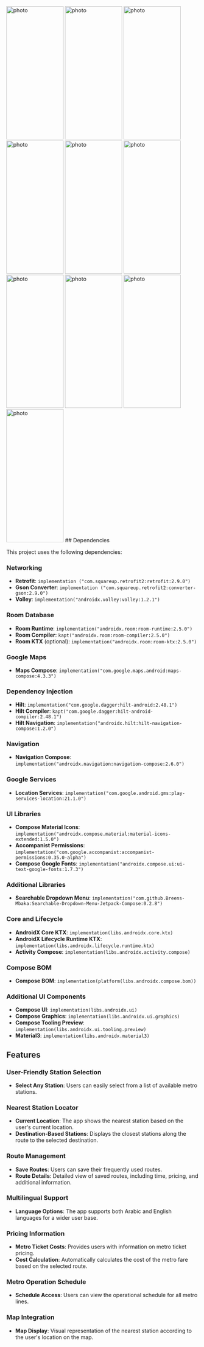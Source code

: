 
<img src="https://github.com/user-attachments/assets/c5f156bc-d8d2-46f6-8007-d185bc2b966c" alt="photo" width="150" height="350"/>
<img src="https://github.com/user-attachments/assets/f198dac7-9903-4453-88e1-64f8ab94eeee" alt="photo" width="150" height="350"/>
<img src="https://github.com/user-attachments/assets/b78764d1-5938-4937-88b5-766cafbc700a" alt="photo" width="150" height="350"/>
<img src="https://github.com/user-attachments/assets/cee847ca-5056-4ac9-ab2f-cf6c84bd621f" alt="photo" width="150" height="350"/>
<img src="https://github.com/user-attachments/assets/65b9f9cd-483c-4352-ad77-b3f08e72468a" alt="photo" width="150" height="350"/>
<img src="https://github.com/user-attachments/assets/df3ca4c1-b3ce-472e-ab3e-2fd8346daade" alt="photo" width="150" height="350"/>
<img src="https://github.com/user-attachments/assets/a0ea0e74-64b4-4b5a-80a4-24383774f77e" alt="photo" width="150" height="350"/>
<img src="https://github.com/user-attachments/assets/6128e184-6b71-4ba1-90c4-cfbf853deb2e" alt="photo" width="150" height="350"/>
<img src="https://github.com/user-attachments/assets/a70b4451-198f-41ef-81d0-969c62a2b1bd" alt="photo" width="150" height="350"/>
<img src="https://github.com/user-attachments/assets/dd118666-b781-4b7a-9b55-8708867b37f1" alt="photo" width="150" height="350"/>
## Dependencies

This project uses the following dependencies:

### Networking
- **Retrofit**: `implementation ("com.squareup.retrofit2:retrofit:2.9.0")`
- **Gson Converter**: `implementation ("com.squareup.retrofit2:converter-gson:2.9.0")`
- **Volley**: `implementation("androidx.volley:volley:1.2.1")`

### Room Database
- **Room Runtime**: `implementation("androidx.room:room-runtime:2.5.0")`
- **Room Compiler**: `kapt("androidx.room:room-compiler:2.5.0")`
- **Room KTX** (optional): `implementation("androidx.room:room-ktx:2.5.0")`

### Google Maps
- **Maps Compose**: `implementation("com.google.maps.android:maps-compose:4.3.3")`

### Dependency Injection
- **Hilt**: `implementation("com.google.dagger:hilt-android:2.48.1")`
- **Hilt Compiler**: `kapt("com.google.dagger:hilt-android-compiler:2.48.1")`
- **Hilt Navigation**: `implementation("androidx.hilt:hilt-navigation-compose:1.2.0")`

### Navigation
- **Navigation Compose**: `implementation("androidx.navigation:navigation-compose:2.6.0")`

### Google Services
- **Location Services**: `implementation("com.google.android.gms:play-services-location:21.1.0")`

### UI Libraries
- **Compose Material Icons**: `implementation("androidx.compose.material:material-icons-extended:1.5.0")`
- **Accompanist Permissions**: `implementation("com.google.accompanist:accompanist-permissions:0.35.0-alpha")`
- **Compose Google Fonts**: `implementation("androidx.compose.ui:ui-text-google-fonts:1.7.3")`

### Additional Libraries
- **Searchable Dropdown Menu**: `implementation("com.github.Breens-Mbaka:Searchable-Dropdown-Menu-Jetpack-Compose:0.2.8")`

### Core and Lifecycle
- **AndroidX Core KTX**: `implementation(libs.androidx.core.ktx)`
- **AndroidX Lifecycle Runtime KTX**: `implementation(libs.androidx.lifecycle.runtime.ktx)`
- **Activity Compose**: `implementation(libs.androidx.activity.compose)`

### Compose BOM
- **Compose BOM**: `implementation(platform(libs.androidx.compose.bom))`

### Additional UI Components
- **Compose UI**: `implementation(libs.androidx.ui)`
- **Compose Graphics**: `implementation(libs.androidx.ui.graphics)`
- **Compose Tooling Preview**: `implementation(libs.androidx.ui.tooling.preview)`
- **Material3**: `implementation(libs.androidx.material3)`

## Features

### User-Friendly Station Selection
- **Select Any Station**: Users can easily select from a list of available metro stations.

### Nearest Station Locator
- **Current Location**: The app shows the nearest station based on the user's current location.
- **Destination-Based Stations**: Displays the closest stations along the route to the selected destination.

### Route Management
- **Save Routes**: Users can save their frequently used routes.
- **Route Details**: Detailed view of saved routes, including time, pricing, and additional information.

### Multilingual Support
- **Language Options**: The app supports both Arabic and English languages for a wider user base.

### Pricing Information
- **Metro Ticket Costs**: Provides users with information on metro ticket pricing.
- **Cost Calculation**: Automatically calculates the cost of the metro fare based on the selected route.

### Metro Operation Schedule
- **Schedule Access**: Users can view the operational schedule for all metro lines.

### Map Integration
- **Map Display**: Visual representation of the nearest station according to the user's location on the map.



